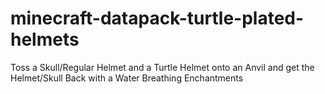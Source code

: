 # minecraft-datapack-turtle-plated-helmets

Toss a Skull/Regular Helmet and a Turtle Helmet onto an Anvil and
get the Helmet/Skull Back with a Water Breathing Enchantments
